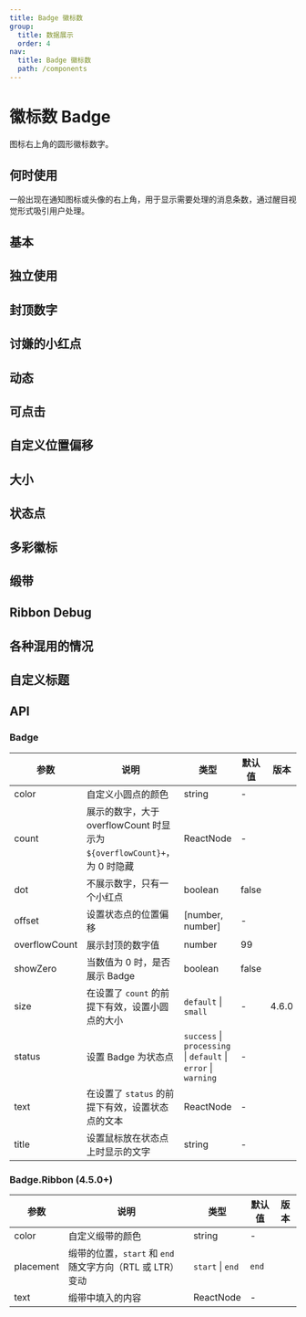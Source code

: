 ```yaml
---
title: Badge 徽标数
group:
  title: 数据展示
  order: 4
nav:
  title: Badge 徽标数
  path: /components
---
```


# 徽标数 Badge

图标右上角的圆形徽标数字。

## 何时使用

一般出现在通知图标或头像的右上角，用于显示需要处理的消息条数，通过醒目视觉形式吸引用户处理。

## 基本

<code src="./demos/basic.tsx"></code>

## 独立使用

<code src="./demos/no-wrapper.tsx"></code>

## 封顶数字

<code src="./demos/overflow.tsx"></code>

## 讨嫌的小红点

<code src="./demos/dot.tsx"></code>

## 动态

<code src="./demos/change.tsx"></code>

## 可点击

<code src="./demos/link.tsx"></code>

## 自定义位置偏移

<code src="./demos/offset.tsx"></code>

## 大小

<code src="./demos/size.tsx"></code>

## 状态点

<code src="./demos/status.tsx"></code>

## 多彩徽标

<code src="./demos/colorful.tsx"></code>

## 缎带

<code src="./demos/ribbbon.tsx"></code>

## Ribbon Debug

<code src="./demos/ribbon-debug.tsx"></code>

## 各种混用的情况

<code src="./demos/mix.tsx"></code>

## 自定义标题

<code src="./demos/title.tsx"></code>

## API

### Badge

| 参数          | 说明                                                                     | 类型                                                           | 默认值 | 版本  |
| ------------- | ------------------------------------------------------------------------ | -------------------------------------------------------------- | ------ | ----- |
| color         | 自定义小圆点的颜色                                                       | string                                                         | -      |       |
| count         | 展示的数字，大于 overflowCount 时显示为 `${overflowCount}+`，为 0 时隐藏 | ReactNode                                                      | -      |       |
| dot           | 不展示数字，只有一个小红点                                               | boolean                                                        | false  |       |
| offset        | 设置状态点的位置偏移                                                     | \[number, number]                                              | -      |       |
| overflowCount | 展示封顶的数字值                                                         | number                                                         | 99     |       |
| showZero      | 当数值为 0 时，是否展示 Badge                                            | boolean                                                        | false  |       |
| size          | 在设置了 `count` 的前提下有效，设置小圆点的大小                          | `default` \| `small`                                           | -      | 4.6.0 |
| status        | 设置 Badge 为状态点                                                      | `success` \| `processing` \| `default` \| `error` \| `warning` | -      |       |
| text          | 在设置了 `status` 的前提下有效，设置状态点的文本                         | ReactNode                                                      | -      |       |
| title         | 设置鼠标放在状态点上时显示的文字                                         | string                                                         | -      |       |

### Badge.Ribbon (4.5.0+)

| 参数      | 说明                                                      | 类型             | 默认值 | 版本 |
| --------- | --------------------------------------------------------- | ---------------- | ------ | ---- |
| color     | 自定义缎带的颜色                                          | string           | -      |      |
| placement | 缎带的位置，`start` 和 `end` 随文字方向（RTL 或 LTR）变动 | `start` \| `end` | `end`  |      |
| text      | 缎带中填入的内容                                          | ReactNode        | -      |      |
